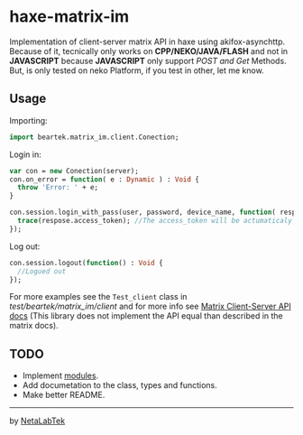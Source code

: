 # haxe-matrix-im

Implementation of client-server matrix API in haxe using akifox-asynchttp. Because of it, tecnically only works on **CPP/NEKO/JAVA/FLASH** and not in **JAVASCRIPT**
because **JAVASCRIPT** only support *POST and Get* Methods. But, is only tested on neko Platform, if you test in other, let me know.

## Usage
Importing:
```haxe
import beartek.matrix_im.client.Conection;
```

Login in:
```haxe
var con = new Conection(server);
con.on_error = function( e : Dynamic ) : Void {
  throw 'Error: ' + e;
}

con.session.login_with_pass(user, password, device_name, function( respose : Dynamic ) : Void {
  trace(respose.access_token); //The access_token will be actumaticaly stored for duture request until you logout.
});
```

Log out:
```haxe
con.session.logout(function() : Void {
  //Logued out
});
```

For more examples see the `Test_client` class in *test/beartek/matrix_im/client* and for more info see [Matrix Client-Server API docs](https://matrix.org/docs/spec/client_server/r0.3.0.html) (This library does not implement the API equal than described in the matrix docs).

## TODO
- Implement [modules](https://matrix.org/docs/spec/client_server/r0.3.0.html#modules).
- Add documetation to the class, types and functions.
- Make better README.

---
by [NetaLabTek](https://netalab.tk/)
